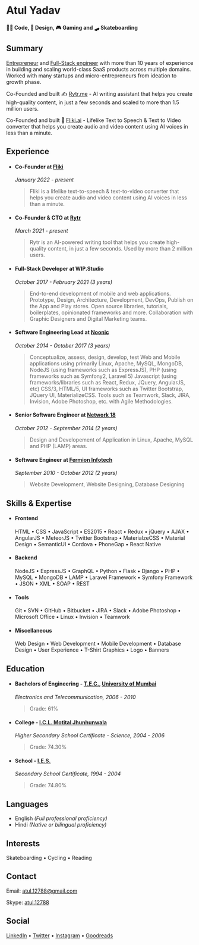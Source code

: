 # Atul Yadav 

#### 👨‍💻 Code, 🎨 Design, 🎮 Gaming and 🛹 Skateboarding

## Summary
<ins>Entrepreneur</ins> and <ins>Full-Stack engineer</ins> with more than 10 years of experience in building and scaling world-class SaaS products across multiple domains. Worked with many startups and micro-entrepreneurs from ideation to growth phase.

Co-Founded and built ✍️ [Rytr.me](https://rytr.me) - AI writing assistant that helps you create high-quality content, in just a few seconds and scaled to more than 1.5 million users.

Co-Founded and built 🎥 [Fliki.ai](https://fliki.ai) - Lifelike Text to Speech & Text to Video converter that helps you create audio and video content using AI voices in less than a minute.

## Experience
- #### Co-Founder at [Fliki](https://fliki.ai)
    *January 2022 - present*
    > Fliki is a lifelike text-to-speech & text-to-video converter that helps you create audio and video content using AI voices in less than a minute.

- #### Co-Founder & CTO at [Rytr](https://rytr.me)
    *March 2021 - present*
    > Rytr is an AI-powered writing tool that helps you create high-quality content, in just a few seconds. Used by more than 2 million users.

- #### Full-Stack Developer at WIP.Studio
    *October 2017 - February 2021 (3 years)*
    > End-to-end development of mobile and web applications. Prototype, Design, Architecture, Development, DevOps, Publish on the App and Play stores. Open source libraries, tutorials, boilerplates, opinionated frameworks and more. Collaboration with Graphic Designers and Digital Marketing teams.

- #### Software Engineering Lead at [Noonic](http://noonic.com)
    *October 2014 - October 2017 (3 years)*
    > Conceptualize, assess, design, develop, test Web and Mobile applications using primarily Linux, Apache, MySQL, MongoDB, NodeJS (using frameworks such as ExpressJS), PHP (using frameworks such as Symfony2, Laravel 5) Javascript (using frameworks/libraries such as React, Redux, JQuery, AngularJS, etc) CSS/3, HTML/5, UI frameworks such as Twitter Bootstrap, JQuery UI, MaterializeCSS. Tools such as Teamwork, Slack, JIRA, Invision, Adobe Photoshop, etc. with Agile Methodologies.

- #### Senior Software Engineer at [Network 18](http://www.network18online.com/)
    *October 2012 - September 2014 (2 years)*
    > Design and Developement of Application in Linux, Apache, MySQL and PHP (LAMP) areas.

- #### Software Engineer at [Fermion Infotech](http://fermioninfotech.com/)
    *September 2010 - October 2012 (2 years)*
    > Website Development, Website Designing, Database Designing

## Skills & Expertise
- #### Frontend
    HTML &bull; CSS &bull; JavaScript &bull; ES2015 &bull; React &bull; Redux &bull; jQuery &bull; AJAX &bull; AngularJS &bull; MeteorJS &bull; Twitter Bootstrap &bull; MaterialzeCSS &bull; Material Design &bull; SemanticUI &bull; Cordova &bull; PhoneGap &bull; React Native 

- #### Backend
    NodeJS &bull; ExpressJS &bull; GraphQL &bull; Python &bull; Flask &bull; Django &bull; PHP &bull; MySQL &bull; MongoDB &bull; LAMP &bull; Laravel Framework &bull; Symfony Framework &bull; JSON &bull; XML &bull; SOAP &bull; REST 

- #### Tools
    Git &bull; SVN &bull; GitHub &bull; Bitbucket &bull; JIRA &bull; Slack &bull; Adobe Photoshop &bull; Microsoft Office &bull; Linux &bull; Invision &bull; Teamwork

- #### Miscellaneous
    Web Design &bull; Web Development &bull; Mobile Development &bull; Database Design &bull; User Experience &bull; T-Shirt Graphics &bull; Logo &bull; Banners

## Education
- #### Bachelors of Engineering - [T.E.C.](http://terna.org/), [University of Mumbai](http://mu.ac.in)
    *Electronics and Telecommunication, 2006 - 2010*
    > Grade: 61%

- #### College - [I.C.L. Motital Jhunhunwala](www.iclesmj.edu.in/)
    *Higher Secondary School Certificate - Science, 2004 - 2006*
    > Grade: 74.30%

- #### School - [I.E.S.](http://www.ies.edu/)
    *Secondary School Certificate, 1994 - 2004*
    > Grade: 74.80%

## Languages
- English *(Full professional proficiency)*
- Hindi *(Native or bilingual proficiency)*

## Interests
Skateboarding &bull; Cycling &bull; Reading

## Contact
Email: [atul.12788@gmail.com](mailto:atul.12788@gmail.com)

Skype: [atul.12788](skype:atul.12788) 

## Social
[LinkedIn](https://in.linkedin.com/in/atulmy) &bull; [Twitter](https://twitter.com/atulmy) &bull; [Instagram](https://instagram.com/atulmy/) &bull; [Goodreads](https://www.goodreads.com/user/show/4785546-atul-yadav)
